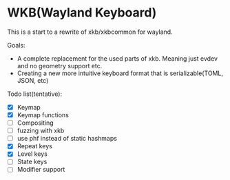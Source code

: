 # WKB(Wayland Keyboard)

This is a start to a rewrite of xkb/xkbcommon for wayland.

Goals: 
- A complete replacement for the used parts of xkb. Meaning just evdev and no geometry support etc.
- Creating a new more intuitive keyboard format that is serializable(TOML, JSON, etc)

Todo list(tentative):
- [x] Keymap
- [x] Keymap functions 
- [ ] Compositing
- [ ] fuzzing with xkb 
- [ ] use phf instead of static hashmaps
- [x] Repeat keys
- [x] Level keys
- [ ] State keys
- [ ] Modifier support
